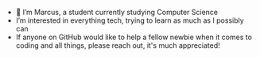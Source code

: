- 👋 I’m Marcus, a student currently studying Computer Science
- I’m interested in everything tech, trying to learn as much as I possibly can 
- If anyone on GitHub would like to help a fellow newbie when it comes to coding and all things, please reach out, it's much appreciated!

<!---
Smuckyyy/Smuckyyy is a ✨ special ✨ repository because its `README.md` (this file) appears on your GitHub profile.
You can click the Preview link to take a look at your changes.
--->
